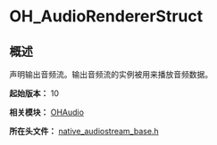 # OH_AudioRendererStruct

## 概述

声明输出音频流。输出音频流的实例被用来播放音频数据。

**起始版本：** 10

**相关模块：** [OHAudio](capi-ohaudio.md)

**所在头文件：** [native_audiostream_base.h](capi-native-audiostream-base-h.md)


